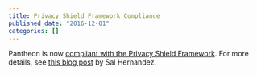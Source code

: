 ```yaml
---
title: Privacy Shield Framework Compliance
published_date: "2016-12-01"
categories: []
---
```

Pantheon is now [compliant with the Privacy Shield Framework](https://www.privacyshield.gov/participant?id=a2zt0000000TP2CAAW). For more details, see [this blog post](https://pantheon.io/blog/announcing-privacy-shield-framework-compliance) by Sal Hernandez.
